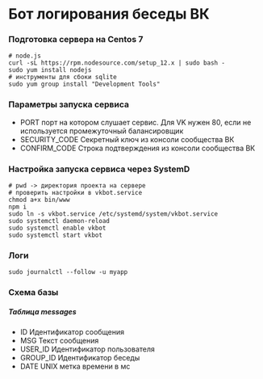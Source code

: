 # Бот логирования беседы ВК

### Подготовка сервера на Centos 7

```shell script
# node.js
curl -sL https://rpm.nodesource.com/setup_12.x | sudo bash -
sudo yum install nodejs
# инструменты для сбоки sqlite
sudo yum group install "Development Tools"
```

### Параметры запуска сервиса

* PORT порт на котором слушает сервис. Для VK нужен 80, если не используется промежуточный балансировщик
* SECURITY_CODE Секретный ключ из консоли сообщества ВК
* CONFIRM_CODE Строка подтверждения из консоли сообщества ВК

### Настройка запуска сервиса через SystemD

```shell script
# pwd -> директория проекта на сервере
# проверить настройки в vkbot.service
chmod a+x bin/www
npm i
sudo ln -s vkbot.service /etc/systemd/system/vkbot.service
sudo systemctl daemon-reload
sudo systemctl enable vkbot
sudo systemctl start vkbot
```

### Логи

```shell script
sudo journalctl --follow -u myapp
```

### Схема базы

##### Таблица messages

* ID Идентификатор сообщения
* MSG Текст сообщения
* USER_ID Идентификатор пользователя
* GROUP_ID Идентификатор беседы
* DATE UNIX метка времени в мс


